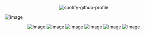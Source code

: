 <p align="center"
  
![spotify-github-profile](https://spotify-github-profile.kittinanx.com/api/view?uid=31obthbw4zmiii4ky3is2evtaqme&cover_image=true&theme=natemoo-re&show_offline=false&background_color=ffffff&interchange=true&bar_color=6d79ff&bar_color_cover=false)

![Image](https://github.com/user-attachments/assets/62457833-a946-478a-97ce-4e026f175d6c)

<p align="center"
  
  ![Image](https://github.com/user-attachments/assets/88e9bb97-3198-4043-88cc-b3bd157f5de5) ![Image](https://github.com/user-attachments/assets/248c4485-9627-41a7-b0d2-94acff8f07ba)
![Image](https://github.com/user-attachments/assets/1dc333e6-7cda-4314-a02c-622128624de2) ![Image](https://github.com/user-attachments/assets/055fb1b1-eb45-467c-8479-46c5be874846)
![Image](https://github.com/user-attachments/assets/c196ffb4-a665-4c5e-a4dd-adeec83312dd) ![Image](https://github.com/user-attachments/assets/37e98c5b-efcf-44fe-9828-d813802ded88)


